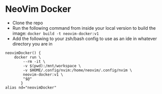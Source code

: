 # NeoVim Docker

- Clone the repo
- Run the following command from inside your local version to build the image:
`docker build -t neovim-docker:v1`
- Add the following to your zsh/bash config to use as an ide in whatever directory you are in
```
neovimDocker() {
    docker run \
        --rm -it \
        -v $(pwd):/mnt/workspace \
        -v $HOME/.config/nvim:/home/neovim/.config/nvim \
        neovim-docker:v1 \
        "$@"
       }
alias nd="neovimDocker"
```
